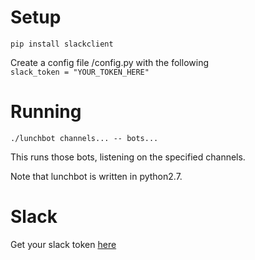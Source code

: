 # Setup

`pip install slackclient`

Create a config file /config.py with the following  
```slack_token = "YOUR_TOKEN_HERE"```

# Running

`./lunchbot channels... -- bots...`

This runs those bots, listening on the specified channels.

Note that lunchbot is written in python2.7.

# Slack

Get your slack token [here](https://api.slack.com/custom-integrations/legacy-tokens)
